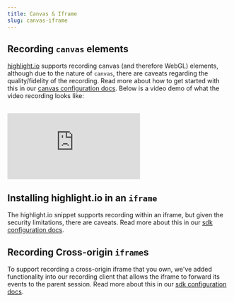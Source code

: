 ```yaml
---
title: Canvas & Iframe
slug: canvas-iframe
---
```


## Recording `canvas` elements

[highlight.io](https://highlight.io) supports recording canvas (and therefore WebGL) elements, although due to the nature of `canvas`, there are caveats regarding the quality/fidelity of the recording. Read more about how to get started with this in our [canvas configuration docs](../../../getting-started/3_client-sdk/7_replay-configuration/canvas.md). Below is a video demo of what the video recording looks like:

<br/>

<div style={{position: "relative", paddingBottom: "64.90384615384616%", height: 0 }}>
    <iframe src="https://www.loom.com/embed/ebb971bf5fdd4aaf9ae1924e7e536fb7" frameborder="0" webkitallowfullscreen mozallowfullscreen allowfullscreen style={{position: "absolute", top: 0, left: 0, width: "100%", height: "100%"}}></iframe>
</div>


## Installing highlight.io in an `iframe`

The highlight.io snippet supports recording within an iframe, but given the security limitations, there are caveats. Read more about this in our [sdk configuration docs](../../../getting-started/3_client-sdk/7_replay-configuration/iframes.md#recording-within-iframe-elements).

## Recording Cross-origin `iframe`s

To support recording a cross-origin iframe that you own, we've added functionality into our recording client that allows the iframe to forward its events to the parent session. Read more about this in our [sdk configuration docs](../../../getting-started/3_client-sdk/7_replay-configuration/iframes.md#recording-a-cross-origin-iframe-element).
